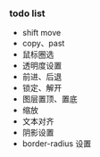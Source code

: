 ### todo list

* shift move
* copy、past
* 鼠标圈选
* 透明度设置
* 前进、后退
* 锁定、解开
* 图层置顶、置底
* 缩放
* 文本对齐
* 阴影设置
* border-radius 设置